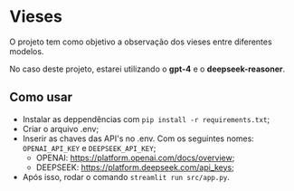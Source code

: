 # Vieses
O projeto tem como objetivo a observação dos vieses entre diferentes modelos. 

No caso deste projeto, estarei utilizando o **gpt-4** e o **deepseek-reasoner**.

## Como usar

- Instalar as deppendências com ```pip install -r requirements.txt```;
- Criar o arquivo .env;
- Inserir as chaves das API's no .env. Com os seguintes nomes: ```OPENAI_API_KEY``` e ```DEEPSEEK_API_KEY```;
  - OPENAI: https://platform.openai.com/docs/overview;
  - DEEPSEEK: https://platform.deepseek.com/api_keys;
- Após isso, rodar o comando ```streamlit run src/app.py```.
